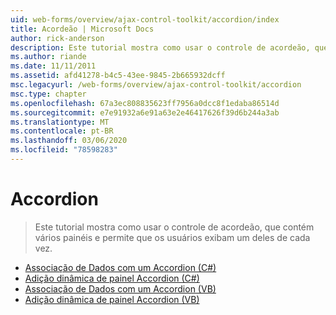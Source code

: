 ```yaml
---
uid: web-forms/overview/ajax-control-toolkit/accordion/index
title: Acordeão | Microsoft Docs
author: rick-anderson
description: Este tutorial mostra como usar o controle de acordeão, que contém vários painéis e permite que os usuários exibam um deles de cada vez.
ms.author: riande
ms.date: 11/11/2011
ms.assetid: afd41278-b4c5-43ee-9845-2b665932dcff
msc.legacyurl: /web-forms/overview/ajax-control-toolkit/accordion
msc.type: chapter
ms.openlocfilehash: 67a3ec808835623ff7956a0dcc8f1edaba86514d
ms.sourcegitcommit: e7e91932a6e91a63e2e46417626f39d6b244a3ab
ms.translationtype: MT
ms.contentlocale: pt-BR
ms.lasthandoff: 03/06/2020
ms.locfileid: "78598283"
---
```

# <a name="accordion"></a>Accordion

> Este tutorial mostra como usar o controle de acordeão, que contém vários painéis e permite que os usuários exibam um deles de cada vez.

- [Associação de Dados com um Accordion (C#)](databinding-to-an-accordion-cs.md)
- [Adição dinâmica de painel Accordion (C#)](dynamically-adding-an-accordion-pane-cs.md)
- [Associação de Dados com um Accordion (VB)](databinding-to-an-accordion-vb.md)
- [Adição dinâmica de painel Accordion (VB)](dynamically-adding-an-accordion-pane-vb.md)
